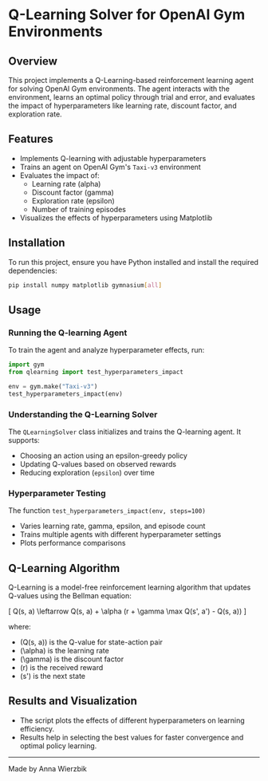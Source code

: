 # Q-Learning Solver for OpenAI Gym Environments

## Overview
This project implements a Q-Learning-based reinforcement learning agent for solving OpenAI Gym environments. The agent interacts with the environment, learns an optimal policy through trial and error, and evaluates the impact of hyperparameters like learning rate, discount factor, and exploration rate.

## Features
- Implements Q-learning with adjustable hyperparameters
- Trains an agent on OpenAI Gym's `Taxi-v3` environment
- Evaluates the impact of:
  - Learning rate (alpha)
  - Discount factor (gamma)
  - Exploration rate (epsilon)
  - Number of training episodes
- Visualizes the effects of hyperparameters using Matplotlib

## Installation
To run this project, ensure you have Python installed and install the required dependencies:

```bash
pip install numpy matplotlib gymnasium[all]
```

## Usage
### Running the Q-learning Agent
To train the agent and analyze hyperparameter effects, run:

```python
import gym
from qlearning import test_hyperparameters_impact

env = gym.make("Taxi-v3")
test_hyperparameters_impact(env)
```

### Understanding the Q-Learning Solver
The `QLearningSolver` class initializes and trains the Q-learning agent. It supports:
- Choosing an action using an epsilon-greedy policy
- Updating Q-values based on observed rewards
- Reducing exploration (`epsilon`) over time

### Hyperparameter Testing
The function `test_hyperparameters_impact(env, steps=100)`
- Varies learning rate, gamma, epsilon, and episode count
- Trains multiple agents with different hyperparameter settings
- Plots performance comparisons

## Q-Learning Algorithm
Q-Learning is a model-free reinforcement learning algorithm that updates Q-values using the Bellman equation:

\[ Q(s, a) \leftarrow Q(s, a) + \alpha (r + \gamma \max Q(s', a') - Q(s, a)) \]

where:
- \(Q(s, a)\) is the Q-value for state-action pair
- \(\alpha\) is the learning rate
- \(\gamma\) is the discount factor
- \(r\) is the received reward
- \(s'\) is the next state

## Results and Visualization
- The script plots the effects of different hyperparameters on learning efficiency.
- Results help in selecting the best values for faster convergence and optimal policy learning.

----------------
Made by Anna Wierzbik

